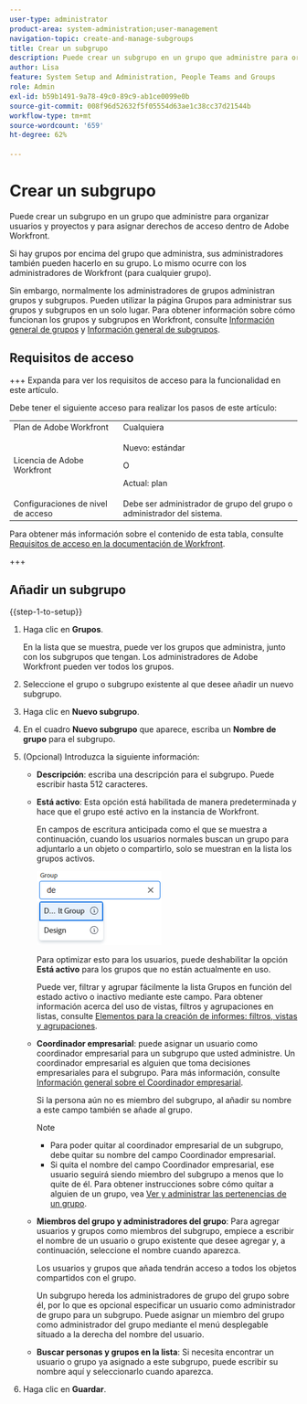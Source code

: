 ```yaml
---
user-type: administrator
product-area: system-administration;user-management
navigation-topic: create-and-manage-subgroups
title: Crear un subgrupo
description: Puede crear un subgrupo en un grupo que administre para organizar usuarios y proyectos y para asignar derechos de acceso dentro de Adobe Workfront. Normalmente, los administradores de grupos administran grupos y subgrupos. Pueden utilizar la página Grupos para administrar sus grupos y subgrupos en un solo lugar.
author: Lisa
feature: System Setup and Administration, People Teams and Groups
role: Admin
exl-id: b59b1491-9a78-49c0-89c9-ab1ce0099e0b
source-git-commit: 008f96d52632f5f05554d63ae1c38cc37d21544b
workflow-type: tm+mt
source-wordcount: '659'
ht-degree: 62%

---
```


# Crear un subgrupo

Puede crear un subgrupo en un grupo que administre para organizar usuarios y proyectos y para asignar derechos de acceso dentro de Adobe Workfront.

Si hay grupos por encima del grupo que administra, sus administradores también pueden hacerlo en su grupo. Lo mismo ocurre con los administradores de Workfront (para cualquier grupo).

Sin embargo, normalmente los administradores de grupos administran grupos y subgrupos. Pueden utilizar la página Grupos para administrar sus grupos y subgrupos en un solo lugar. Para obtener información sobre cómo funcionan los grupos y subgrupos en Workfront, consulte [Información general de grupos](../../../administration-and-setup/manage-groups/groups-overview/groups.md) y [Información general de subgrupos](../../../administration-and-setup/manage-groups/groups-overview/subgroups.md).

## Requisitos de acceso

+++ Expanda para ver los requisitos de acceso para la funcionalidad en este artículo.

Debe tener el siguiente acceso para realizar los pasos de este artículo:

<table style="table-layout:auto"> 
 <col> 
 <col> 
 <tbody> 
  <tr> 
   <td role="rowheader">Plan de Adobe Workfront</td> 
   <td>Cualquiera</td> 
  </tr> 
  <tr> 
  <tr> 
   <td role="rowheader">Licencia de Adobe Workfront</td> 
   <td><p>Nuevo: estándar</p>
       <p>O</p>
       <p>Actual: plan</p></td>
  </tr> 
  </tr> 
  <tr> 
   <td role="rowheader">Configuraciones de nivel de acceso</td> 
   <td>Debe ser administrador de grupo del grupo o administrador del sistema.</td>
  </tr> 
 </tbody> 
</table>

Para obtener más información sobre el contenido de esta tabla, consulte [Requisitos de acceso en la documentación de Workfront](/help/quicksilver/administration-and-setup/add-users/access-levels-and-object-permissions/access-level-requirements-in-documentation.md).

+++

## Añadir un subgrupo

{{step-1-to-setup}}

1. Haga clic en **Grupos**.

   En la lista que se muestra, puede ver los grupos que administra, junto con los subgrupos que tengan. Los administradores de Adobe Workfront pueden ver todos los grupos.

1. Seleccione el grupo o subgrupo existente al que desee añadir un nuevo subgrupo.
1. Haga clic en **Nuevo subgrupo**.
1. En el cuadro **Nuevo subgrupo** que aparece, escriba un **Nombre de grupo** para el subgrupo.
1. (Opcional) Introduzca la siguiente información:

   * **Descripción**: escriba una descripción para el subgrupo. Puede escribir hasta 512 caracteres.
   * **Está activo**: Esta opción está habilitada de manera predeterminada y hace que el grupo esté activo en la instancia de Workfront.

     En campos de escritura anticipada como el que se muestra a continuación, cuando los usuarios normales buscan un grupo para adjuntarlo a un objeto o compartirlo, solo se muestran en la lista los grupos activos.

     ![Campo de escritura anticipada para un grupo](assets/typeahead-for-group.png)

     Para optimizar esto para los usuarios, puede deshabilitar la opción **Está activo** para los grupos que no están actualmente en uso.

     Puede ver, filtrar y agrupar fácilmente la lista Grupos en función del estado activo o inactivo mediante este campo. Para obtener información acerca del uso de vistas, filtros y agrupaciones en listas, consulte [Elementos para la creación de informes: filtros, vistas y agrupaciones](/help/quicksilver/reports-and-dashboards/reports/reporting-elements/reporting-elements-filters-views-groupings.md).

   * **Coordinador empresarial**: puede asignar un usuario como coordinador empresarial para un subgrupo que usted administre. Un coordinador empresarial es alguien que toma decisiones empresariales para el subgrupo. Para más información, consulte [Información general sobre el Coordinador empresarial](/help/quicksilver/administration-and-setup/manage-groups/group-roles/business-leader-overview.md).

     Si la persona aún no es miembro del subgrupo, al añadir su nombre a este campo también se añade al grupo.

     >[!NOTE]
     >
     >* Para poder quitar al coordinador empresarial de un subgrupo, debe quitar su nombre del campo Coordinador empresarial.
     >* Si quita el nombre del campo Coordinador empresarial, ese usuario seguirá siendo miembro del subgrupo a menos que lo quite de él. Para obtener instrucciones sobre cómo quitar a alguien de un grupo, vea [Ver y administrar las pertenencias de un grupo](/help/quicksilver/administration-and-setup/manage-groups/create-and-manage-groups/view-and-manage-a-groups-memberships.md).

   * **Miembros del grupo y administradores del grupo**: Para agregar usuarios y grupos como miembros del subgrupo, empiece a escribir el nombre de un usuario o grupo existente que desee agregar y, a continuación, seleccione el nombre cuando aparezca.

     Los usuarios y grupos que añada tendrán acceso a todos los objetos compartidos con el grupo.

     Un subgrupo hereda los administradores de grupo del grupo sobre él, por lo que es opcional especificar un usuario como administrador de grupo para un subgrupo. Puede asignar un miembro del grupo como administrador del grupo mediante el menú desplegable situado a la derecha del nombre del usuario.

   * **Buscar personas y grupos en la lista**: Si necesita encontrar un usuario o grupo ya asignado a este subgrupo, puede escribir su nombre aquí y seleccionarlo cuando aparezca.

1. Haga clic en **Guardar**.
